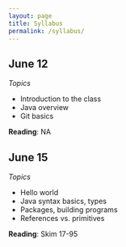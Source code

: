 ```yaml
---
layout: page
title: Syllabus
permalink: /syllabus/
---
```


June 12
---
*Topics*
- Introduction to the class
- Java overview
- Git basics

**Reading**: NA


June 15
---
*Topics*
- Hello world
- Java syntax basics, types
- Packages, building programs
- References vs. primitives

**Reading**: Skim 17-95
